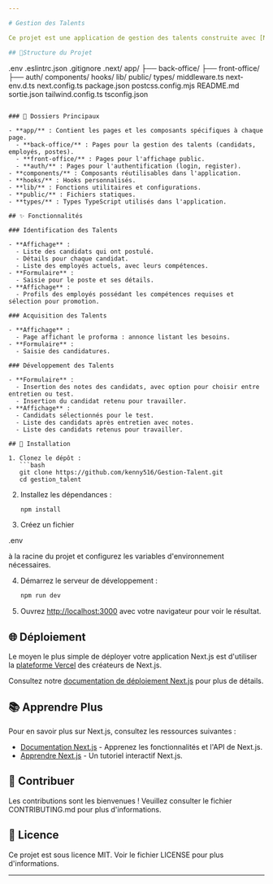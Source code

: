 ```yaml
---

# Gestion des Talents

Ce projet est une application de gestion des talents construite avec [Next.js](https://nextjs.org). Elle permet de gérer les candidats, les employés, et les postes au sein d'une entreprise.

## 📂Structure du Projet

```
.env
.eslintrc.json
.gitignore
.next/
app/
  ├── back-office/
  ├── front-office/
  ├── auth/
components/
hooks/
lib/
public/
types/
middleware.ts
next-env.d.ts
next.config.ts
package.json
postcss.config.mjs
README.md
sortie.json
tailwind.config.ts
tsconfig.json
```

### 📁 Dossiers Principaux

- **app/** : Contient les pages et les composants spécifiques à chaque page.
  - **back-office/** : Pages pour la gestion des talents (candidats, employés, postes).
  - **front-office/** : Pages pour l'affichage public.
  - **auth/** : Pages pour l'authentification (login, register).
- **components/** : Composants réutilisables dans l'application.
- **hooks/** : Hooks personnalisés.
- **lib/** : Fonctions utilitaires et configurations.
- **public/** : Fichiers statiques.
- **types/** : Types TypeScript utilisés dans l'application.

## ✨ Fonctionnalités

### Identification des Talents

- **Affichage** :
  - Liste des candidats qui ont postulé.
  - Détails pour chaque candidat.
  - Liste des employés actuels, avec leurs compétences.
- **Formulaire** :
  - Saisie pour le poste et ses détails.
- **Affichage** :
  - Profils des employés possédant les compétences requises et sélection pour promotion.

### Acquisition des Talents

- **Affichage** :
  - Page affichant le proforma : annonce listant les besoins.
- **Formulaire** :
  - Saisie des candidatures.

### Développement des Talents

- **Formulaire** :
  - Insertion des notes des candidats, avec option pour choisir entre entretien ou test.
  - Insertion du candidat retenu pour travailler.
- **Affichage** :
  - Candidats sélectionnés pour le test.
  - Liste des candidats après entretien avec notes.
  - Liste des candidats retenus pour travailler.

## 🚀 Installation

1. Clonez le dépôt :
   ```bash
   git clone https://github.com/kenny516/Gestion-Talent.git
   cd gestion_talent
   ```

2. Installez les dépendances :
   ```bash
   npm install
   ```

3. Créez un fichier 

.env

 à la racine du projet et configurez les variables d'environnement nécessaires.

4. Démarrez le serveur de développement :
   ```bash
   npm run dev
   ```

5. Ouvrez [http://localhost:3000](http://localhost:3000) avec votre navigateur pour voir le résultat.

## 🌐 Déploiement

Le moyen le plus simple de déployer votre application Next.js est d'utiliser la [plateforme Vercel](https://vercel.com/new?utm_medium=default-template&filter=next.js&utm_source=create-next-app&utm_campaign=create-next-app-readme) des créateurs de Next.js.

Consultez notre [documentation de déploiement Next.js](https://nextjs.org/docs/app/building-your-application/deploying) pour plus de détails.

## 📚 Apprendre Plus

Pour en savoir plus sur Next.js, consultez les ressources suivantes :

- [Documentation Next.js](https://nextjs.org/docs) - Apprenez les fonctionnalités et l'API de Next.js.
- [Apprendre Next.js](https://nextjs.org/learn) - Un tutoriel interactif Next.js.

## 🤝 Contribuer

Les contributions sont les bienvenues ! Veuillez consulter le fichier CONTRIBUTING.md pour plus d'informations.

## 📄 Licence

Ce projet est sous licence MIT. Voir le fichier LICENSE pour plus d'informations.

---
```

